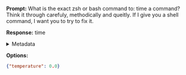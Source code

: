 **Prompt:**
What is the exact zsh or bash command to: time a command? Think it through carefuly, methodically and queitly. If I give you a shell command, I want you to try to fix it.

**Response:**
time <command>

<details><summary>Metadata</summary>

- Duration: 768 ms
- Datetime: 2023-08-06T15:04:43.054061
- Model: gpt-3.5-turbo-0613

</details>

**Options:**
```json
{"temperature": 0.0}
```

